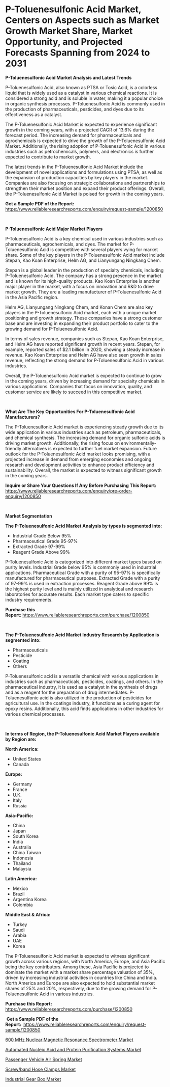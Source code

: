 <p><h1>P-Toluenesulfonic Acid Market, Centers on Aspects such as Market Growth Market Share, Market Opportunity, and Projected Forecasts Spanning from 2024 to 2031</h1></p><p><strong>P-Toluenesulfonic Acid Market Analysis and Latest Trends</strong></p>
<p><p>P-Toluenesulfonic Acid, also known as PTSA or Tosic Acid, is a colorless liquid that is widely used as a catalyst in various chemical reactions. It is considered a strong acid and is soluble in water, making it a popular choice in organic synthesis processes. P-Toluenesulfonic Acid is commonly used in the production of pharmaceuticals, pesticides, and dyes due to its effectiveness as a catalyst.</p><p>The P-Toluenesulfonic Acid Market is expected to experience significant growth in the coming years, with a projected CAGR of 13.6% during the forecast period. The increasing demand for pharmaceuticals and agrochemicals is expected to drive the growth of the P-Toluenesulfonic Acid Market. Additionally, the rising adoption of P-Toluenesulfonic Acid in various industries such as petrochemicals, polymers, and electronics is further expected to contribute to market growth.</p><p>The latest trends in the P-Toluenesulfonic Acid Market include the development of novel applications and formulations using PTSA, as well as the expansion of production capacities by key players in the market. Companies are also focusing on strategic collaborations and partnerships to strengthen their market position and expand their product offerings. Overall, the P-Toluenesulfonic Acid Market is poised for growth in the coming years.</p></p>
<p><strong>Get a Sample PDF of the Report:&nbsp;</strong> <a href="https://www.reliableresearchreports.com/enquiry/request-sample/1200850">https://www.reliableresearchreports.com/enquiry/request-sample/1200850</a></p>
<p>&nbsp;</p>
<p><strong>P-Toluenesulfonic Acid Major Market Players</strong></p>
<p><p>P-Toluenesulfonic Acid is a key chemical used in various industries such as pharmaceuticals, agrochemicals, and dyes. The market for P-Toluenesulfonic Acid is competitive with several players vying for market share. Some of the key players in the P-Toluenesulfonic Acid market include Stepan, Kao Koan Enterprise, Helm AG, and Lianyungang Ningkang Chem.</p><p>Stepan is a global leader in the production of specialty chemicals, including P-Toluenesulfonic Acid. The company has a strong presence in the market and is known for its high-quality products. Kao Koan Enterprise is another major player in the market, with a focus on innovation and R&D to drive market growth. They are a leading manufacturer of P-Toluenesulfonic Acid in the Asia Pacific region.</p><p>Helm AG, Lianyungang Ningkang Chem, and Konan Chem are also key players in the P-Toluenesulfonic Acid market, each with a unique market positioning and growth strategy. These companies have a strong customer base and are investing in expanding their product portfolio to cater to the growing demand for P-Toluenesulfonic Acid.</p><p>In terms of sales revenue, companies such as Stepan, Kao Koan Enterprise, and Helm AG have reported significant growth in recent years. Stepan, for example, reported sales of $2.1 billion in 2020, showing a steady increase in revenue. Kao Koan Enterprise and Helm AG have also seen growth in sales revenue, reflecting the strong demand for P-Toluenesulfonic Acid in various industries.</p><p>Overall, the P-Toluenesulfonic Acid market is expected to continue to grow in the coming years, driven by increasing demand for specialty chemicals in various applications. Companies that focus on innovation, quality, and customer service are likely to succeed in this competitive market.</p></p>
<p>&nbsp;</p>
<p><strong>What Are The Key Opportunities For P-Toluenesulfonic Acid Manufacturers?</strong></p>
<p><p>The P-Toluenesulfonic Acid market is experiencing steady growth due to its wide application in various industries such as petroleum, pharmaceuticals, and chemical synthesis. The increasing demand for organic sulfonic acids is driving market growth. Additionally, the rising focus on environmentally-friendly alternatives is expected to further fuel market expansion. Future outlook for the P-Toluenesulfonic Acid market looks promising, with a projected increase in demand from emerging economies and ongoing research and development activities to enhance product efficiency and sustainability. Overall, the market is expected to witness significant growth in the coming years.</p></p>
<p><strong>Inquire or Share Your Questions If Any Before Purchasing This Report:</strong> <a href="https://www.reliableresearchreports.com/enquiry/pre-order-enquiry/1200850">https://www.reliableresearchreports.com/enquiry/pre-order-enquiry/1200850</a></p>
<p>&nbsp;</p>
<p><strong>Market Segmentation</strong></p>
<p><strong>The P-Toluenesulfonic Acid Market Analysis by types is segmented into:</strong></p>
<p><ul><li>Industrial Grade Below 95%</li><li>Pharmaceutical Grade 95-97%</li><li>Extracted Grade 97-99%</li><li>Reagent Grade Above 99%</li></ul></p>
<p><p>P-Toluenesulfonic Acid is categorized into different market types based on purity levels. Industrial Grade below 95% is commonly used in industrial applications. Pharmaceutical Grade with a purity of 95-97% is specifically manufactured for pharmaceutical purposes. Extracted Grade with a purity of 97-99% is used in extraction processes. Reagent Grade above 99% is the highest purity level and is mainly utilized in analytical and research laboratories for accurate results. Each market type caters to specific industry requirements.</p></p>
<p><strong>Purchase this Report:&nbsp;</strong><a href="https://www.reliableresearchreports.com/purchase/1200850">https://www.reliableresearchreports.com/purchase/1200850</a></p>
<p>&nbsp;</p>
<p><strong>The P-Toluenesulfonic Acid Market Industry Research by Application is segmented into:</strong></p>
<p><ul><li>Pharmaceuticals</li><li>Pesticide</li><li>Coating</li><li>Others</li></ul></p>
<p><p>P-Toluenesulfonic acid is a versatile chemical with various applications in industries such as pharmaceuticals, pesticides, coatings, and others. In the pharmaceutical industry, it is used as a catalyst in the synthesis of drugs and as a reagent for the preparation of drug intermediates. P-Toluenesulfonic acid is also utilized in the production of pesticides for agricultural use. In the coatings industry, it functions as a curing agent for epoxy resins. Additionally, this acid finds applications in other industries for various chemical processes.</p></p>
<p>&nbsp;</p>
<p><strong>In terms of Region, the P-Toluenesulfonic Acid Market Players available by Region are:</strong></p>
<p>
    <p> <strong> North America: </strong>
        <ul>
            <li>United States</li>
            <li>Canada</li>
        </ul>
        </p> 
    <p> <strong> Europe: </strong>
        <ul>
            <li>Germany</li>
            <li>France</li>
            <li>U.K.</li>
            <li>Italy</li>
            <li>Russia</li>
        </ul>
        </p> 
    <p> <strong> Asia-Pacific: </strong>
        <ul>
            <li>China</li>
            <li>Japan</li>
            <li>South Korea</li>
            <li>India</li>
            <li>Australia</li>
            <li>China Taiwan</li>
            <li>Indonesia</li>
            <li>Thailand</li>
            <li>Malaysia</li>
        </ul>
        </p> 
    <p> <strong> Latin America: </strong>
        <ul>
            <li>Mexico</li>
            <li>Brazil</li>
            <li>Argentina Korea</li>
            <li>Colombia</li>
        </ul>
        </p> 
    <p> <strong> Middle East & Africa: </strong>
        <ul>
            <li>Turkey</li>
            <li>Saudi</li>
            <li>Arabia</li>
            <li>UAE</li>
            <li>Korea</li>
        </ul>
    </p>
    </p>
<p><p>The P-Toluenesulfonic Acid market is expected to witness significant growth across various regions, with North America, Europe, and Asia Pacific being the key contributors. Among these, Asia Pacific is projected to dominate the market with a market share percentage valuation of 35%, driven by increasing industrial activities in countries like China and India. North America and Europe are also expected to hold substantial market shares of 25% and 20%, respectively, due to the growing demand for P-Toluenesulfonic Acid in various industries.</p></p>
<p><strong>Purchase this Report: </strong><a href="https://www.reliableresearchreports.com/purchase/1200850">https://www.reliableresearchreports.com/purchase/1200850</a></p>
<p>&nbsp;<strong>Get a Sample PDF of the Report:&nbsp;&nbsp;</strong><a href="https://www.reliableresearchreports.com/enquiry/request-sample/1200850">https://www.reliableresearchreports.com/enquiry/request-sample/1200850</a></p>
<p><strong></strong></p>
<p><p><a href="https://github.com/tamvrosiya/Market-Research-Report-List-2/blob/main/600-mhz-nuclear-magnetic-resonance-spectrometer-market.md">600 MHz Nuclear Magnetic Resonance Spectrometer Market</a></p><p><a href="https://issuu.com/reportprime-2/docs/automated-nucleic-acid-and-protein-purification-sy">Automated Nucleic Acid and Protein Purification Systems Market</a></p><p><a href="https://medium.com/@juwanhirthe/decoding-passenger-vehicle-air-spring-market-metrics-market-share-trends-and-growth-patterns-def4029cba5c">Passenger Vehicle Air Spring Market</a></p><p><a href="https://medium.com/@earlernser/screw-band-hose-clamps-market-trends-forecast-and-competitive-analysis-to-2031-e03546001a18">Screw/band Hose Clamps Market</a></p><p><a href="https://issuu.com/reportprime-2/docs/industrial-gear-box-market-size-2030.pptx">Industrial Gear Box Market</a></p></p>